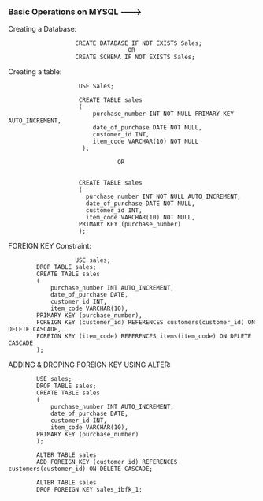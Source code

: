 ### Basic Operations on MYSQL --->

Creating a Database:                      
                       
                       CREATE DATABASE IF NOT EXISTS Sales;
                                      OR
                       CREATE SCHEMA IF NOT EXISTS Sales;
                     
Creating a table:
  
                        USE Sales;

                        CREATE TABLE sales
                        (
                            purchase_number INT NOT NULL PRIMARY KEY AUTO_INCREMENT,
                            date_of_purchase DATE NOT NULL,
                            customer_id INT,
                            item_code VARCHAR(10) NOT NULL
                         );

                                   OR
                                    

                        CREATE TABLE sales
                        (
                          purchase_number INT NOT NULL AUTO_INCREMENT,
                          date_of_purchase DATE NOT NULL,
                          customer_id INT,
                          item_code VARCHAR(10) NOT NULL,
                        PRIMARY KEY (purchase_number)
                        );

FOREIGN KEY Constraint:           

                       USE sales;
			DROP TABLE sales;
			CREATE TABLE sales
			(
			    purchase_number INT AUTO_INCREMENT,
			    date_of_purchase DATE,
			    customer_id INT,
			    item_code VARCHAR(10),
			PRIMARY KEY (purchase_number),
			FOREIGN KEY (customer_id) REFERENCES customers(customer_id) ON DELETE CASCADE,
			FOREIGN KEY (item_code) REFERENCES items(item_code) ON DELETE CASCADE
			);
			

ADDING & DROPING FOREIGN KEY USING ALTER:

			USE sales;
			DROP TABLE sales;
			CREATE TABLE sales
			(
				purchase_number INT AUTO_INCREMENT,
			    date_of_purchase DATE,
			    customer_id INT,
			    item_code VARCHAR(10),
			PRIMARY KEY (purchase_number)
			);

			ALTER TABLE sales
			ADD FOREIGN KEY (customer_id) REFERENCES customers(customer_id) ON DELETE CASCADE;

			ALTER TABLE sales
			DROP FOREIGN KEY sales_ibfk_1;

			
